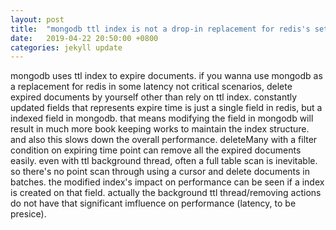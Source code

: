 ```yaml
---
layout: post
title:  "mongodb ttl index is not a drop-in replacement for redis's setex"
date:   2019-04-22 20:50:00 +0800
categories: jekyll update
---
```

mongodb uses ttl index to expire documents. if you wanna use mongodb as a replacement for redis in some latency not critical scenarios, delete expired documents by yourself other than rely on ttl index. constantly updated fields that represents expire time is just a single field in redis, but a indexed field in mongodb. that means modifying the field in mongodb will result in much more book keeping works to maintain the index structure. and also this slows down the overall performance. deleteMany with a filter condition on expiring time point can remove all the expired documents easily. even with ttl background thread, often a full table scan is inevitable. so there's no point scan through using a cursor and delete documents in batches. the modified index's impact on performance can be seen if a index is created on that field. actually the background ttl thread/removing actions do not have that significant imfluence on performance (latency, to be presice).

[jekyll-docs]: http://jekyllrb.com/docs/home
[jekyll-gh]:   https://github.com/jekyll/jekyll
[jekyll-talk]: https://talk.jekyllrb.com/
